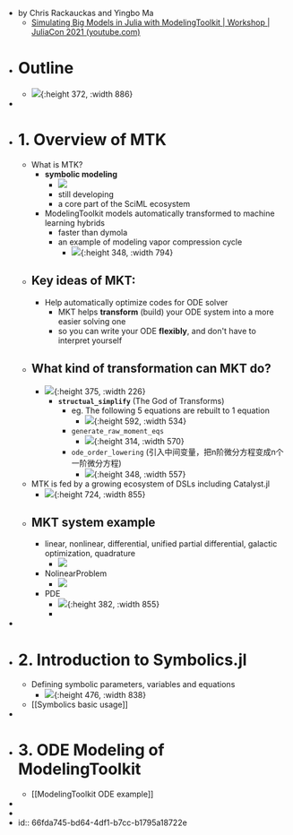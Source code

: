 - by Chris Rackauckas and Yingbo Ma
	- [Simulating Big Models in Julia with ModelingToolkit | Workshop | JuliaCon 2021 (youtube.com)](https://www.youtube.com/watch?v=HEVOgSLBzWA&t=478s)
- # Outline
	- ![](https://i.imgur.com/LZoNKw6.png){:height 372, :width 886}
-
- # 1. Overview of MTK
	- What is MTK?
		- **symbolic modeling**
			- ![](https://i.imgur.com/O27MGBw.png)
			- still developing
			- a core part of the SciML ecosystem
		- ModelingToolkit models automatically transformed to machine learning hybrids
			- faster than dymola
			- an example of modeling vapor compression cycle
				- ![](https://i.imgur.com/8cLc01Z.png){:height 348, :width 794}
	- ## Key ideas of MKT:
		- Help automatically optimize codes for ODE solver
			- MKT helps **transform** (build) your ODE system into a more easier solving one
			- so you can write your ODE **flexibly**, and don't have to interpret yourself
	- ## What kind of transformation can MKT do?
		- ![](https://i.imgur.com/qu8qZyU.png){:height 375, :width 226}
			- **`structual_simplify`** (The God of Transforms)
				- eg. The following 5 equations are rebuilt to 1 equation
					- ![](https://i.imgur.com/BFUqPwF.png){:height 592, :width 534}
				- `generate_raw_moment_eqs`
					- ![](https://i.imgur.com/9QYdHDt.png){:height 314, :width 570}
				- `ode_order_lowering` (引入中间变量，把n阶微分方程变成n个一阶微分方程)
					- ![](https://i.imgur.com/2uVLGeB.png){:height 348, :width 557}
	- MTK is fed by a growing ecosystem of DSLs including Catalyst.jl
		- ![](https://i.imgur.com/qquHbTQ.png){:height 724, :width 855}
	- ## MKT system example
		- linear, nonlinear, differential, unified partial differential, galactic optimization, quadrature
			- ![](https://i.imgur.com/QF6StT2.png)
		- NolinearProblem
			- ![](https://i.imgur.com/AOXdD0W.png)
		- PDE
			- ![](https://i.imgur.com/4PUnlas.png){:height 382, :width 855}
			-
-
- # 2. Introduction to Symbolics.jl
	- Defining symbolic parameters, variables and equations
		- ![](https://i.imgur.com/pHVY9JQ.png){:height 476, :width 838}
	- [[Symbolics basic usage]]
-
- # 3. ODE Modeling of ModelingToolkit
	- [[ModelingToolkit ODE example]]
-
-
- id:: 66fda745-bd64-4df1-b7cc-b1795a18722e